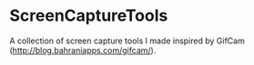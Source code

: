 # ScreenCaptureTools
A collection of screen capture tools I made inspired by GifCam (http://blog.bahraniapps.com/gifcam/).
